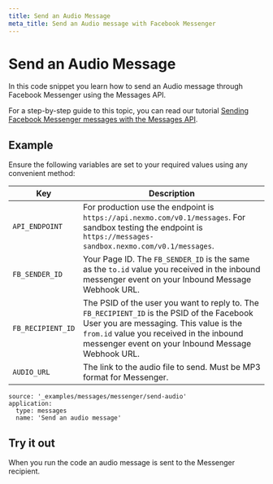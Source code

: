```yaml
---
title: Send an Audio Message
meta_title: Send an Audio message with Facebook Messenger
---
```


# Send an Audio Message

In this code snippet you learn how to send an Audio message through Facebook Messenger using the Messages API.

For a step-by-step guide to this topic, you can read our tutorial [Sending Facebook Messenger messages with the Messages API](/tutorials/sending-facebook-messenger-messages-with-messages-api).

## Example

Ensure the following variables are set to your required values using any convenient method:

Key | Description
-- | --
`API_ENDPOINT` | For production use the endpoint is `https://api.nexmo.com/v0.1/messages`. For sandbox testing the endpoint is `https://messages-sandbox.nexmo.com/v0.1/messages`.
`FB_SENDER_ID` | Your Page ID. The `FB_SENDER_ID` is the same as the `to.id` value you received in the inbound messenger event on your Inbound Message Webhook URL.
`FB_RECIPIENT_ID` | The PSID of the user you want to reply to. The `FB_RECIPIENT_ID` is the PSID of the Facebook User you are messaging. This value is the `from.id` value you received in the inbound messenger event on your Inbound Message Webhook URL.
`AUDIO_URL` | The link to the audio file to send. Must be MP3 format for Messenger.

```code_snippets
source: '_examples/messages/messenger/send-audio'
application:
  type: messages
  name: 'Send an audio message'
```

## Try it out

When you run the code an audio message is sent to the Messenger recipient.
